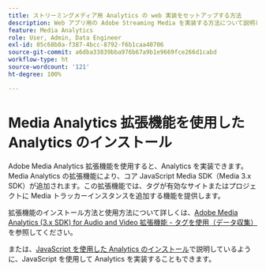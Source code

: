 ```yaml
---
title: ストリーミングメディア用 Analytics の web 実装をセットアップする方法
description: Web アプリ用の Adobe Streaming Media を実装する方法について説明します。
feature: Media Analytics
role: User, Admin, Data Engineer
exl-id: 05c68b0a-f387-4bcc-8792-f6b1caa40706
source-git-commit: a6dba33839bba976b67a9b1e9669fce266d1cabd
workflow-type: ht
source-wordcount: '121'
ht-degree: 100%

---
```


# Media Analytics 拡張機能を使用した Analytics のインストール

Adobe Media Analytics 拡張機能を使用すると、Analytics を実装できます。Media Analytics の拡張機能により、コア JavaScript Media SDK（Media 3.x SDK）が追加されます。この拡張機能では、タグが有効なサイトまたはプロジェクトに Media トラッカーインスタンスを追加する機能を提供します。

拡張機能のインストール方法と使用方法について詳しくは、[Adobe Media Analytics (3.x SDK) for Audio and Video 拡張機能 - タグを使用（データ収集）](https://experienceleague.adobe.com/docs/experience-platform/tags/extensions/adobe/media-analytics-3x/overview.html?lang=ja)を参照してください。

または、[JavaScript を使用した Analytics のインストール](/help/implementation/media-sdk/setup/web-implementation.md)で説明しているように、JavaScript を使用して Analytics を実装することもできます。
